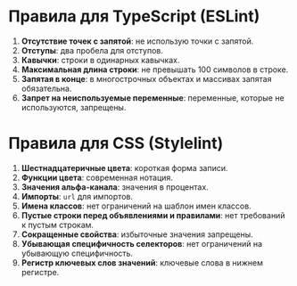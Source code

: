 # Правила для TypeScript (ESLint)
1. **Отсутствие точек с запятой**: не использую точки с запятой.
2. **Отступы**: два пробела для отступов.
3. **Кавычки**: строки в одинарных кавычках.
4. **Максимальная длина строки**: не превышать 100 символов в строке.
5. **Запятая в конце**: в многострочных объектах и массивах запятая обязательна.
6. **Запрет на неиспользуемые переменные**: переменные, которые не используются, запрещены.

# Правила для CSS (Stylelint)
1. **Шестнадцатеричные цвета**: короткая форма записи.
2. **Функции цвета**: современная нотация.
3. **Значения альфа-канала**: значения в процентах.
4. **Импорты**: `url` для импортов.
5. **Имена классов**: нет ограничений на шаблон имен классов.
6. **Пустые строки перед объявлениями и правилами**: нет требований к пустым строкам.
7. **Сокращенные свойства**: избыточные значения запрещены.
8. **Убывающая специфичность селекторов**: нет ограничений на убывающую специфичность.
9. **Регистр ключевых слов значений**: ключевые слова в нижнем регистре.
